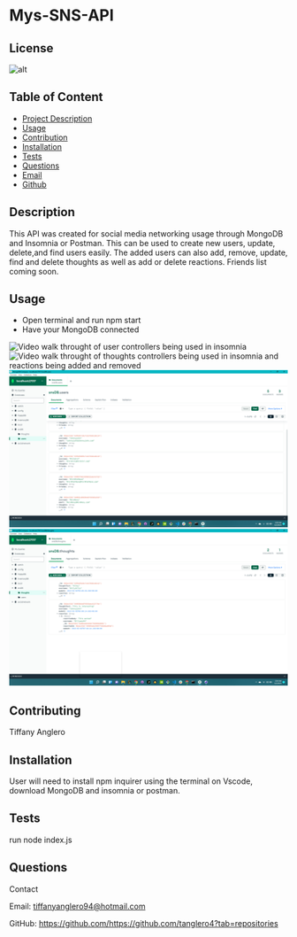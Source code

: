 # Mys-SNS-API

 ## License
![alt](https://img.shields.io/badge/License--blue)
          
## Table of Content 
- [Project Description](#Description)
- [Usage](#Usage)
- [Contribution](#Contribution)
- [Installation](#Installation)
- [Tests](#Tests)
- [Questions](#Questions)
- [Email](#Email)
- [Github](#Github)
## Description
This API was created for social media networking usage through MongoDB and Insomnia or Postman. This can be used to create new users, update, delete,and find users easily. The added users can also add, remove, update, find and delete thoughts as well as add or delete reactions. Friends list coming soon.

## Usage
- Open terminal and run npm start
- Have your MongoDB connected


![Video walk throught of user controllers being used in insomnia](/Assets/image/user.gif)
![Video walk throught of thoughts controllers being used in insomnia and reactions being added and removed](/Assets/image/Thought-Reaction.gif)
![MongoDB showing all user arrays for snsDB](./Assets/image/user-mongoDB.png)
![MongoDB showing all thought and reaction arrays for snsDB](./Assets/image/ThoughtsDB.png)

## Contributing
Tiffany Anglero

## Installation
User will need to install npm inquirer using the terminal on Vscode, download MongoDB and insomnia or postman. 


## Tests
run node index.js

## Questions 
Contact

Email: tiffanyanglero94@hotmail.com

GitHub: https://github.com/https://github.com/tanglero4?tab=repositories   
